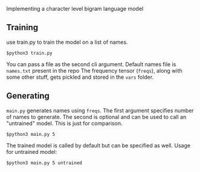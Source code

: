 Implementing a character level bigram language model

## Training
use train.py to train the model on a list of names.
```
$python3 train.py
```
You can pass a file as the second cli argument. Default names file is `names.txt` present in the repo
The frequency tensor (`freqs`), along with some other stuff, gets pickled and stored in the `vars` folder.

## Generating
`main.py` generates names using `freqs`. The first argument specifies number of names to generate. The second is optional and can be used to call an "untrained" model. This is just for comparison.
```
$python3 main.py 5
```
The trained model is called by default but can be specified as well. Usage for untrained model:
```
$python3 main.py 5 untrained
```
